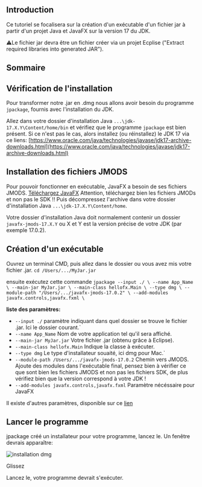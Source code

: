 ## Introduction

Ce tutoriel se focalisera sur la création d'un exécutable d'un fichier jar à partir d'un projet Java et JavaFX sur la version 17 du JDK.

⚠️Le fichier jar devra être un fichier créer via un projet Ecplise ("Extract required libraries into generated JAR").

## Sommaire

## Vérification de l'installation

Pour transformer notre .jar en .dmg nous allons avoir besoin du programme `jpackage`, fournis avec l'installation du JDK.

Allez dans votre dossier d'installation Java `...\jdk-17.X.Y\Content/home/bin` et vérifiez que le programme `jpackage` est bien présent.
Si ce n'est pas le cas, alors installez (ou réinstallez) le JDK 17 via ce liens: [https://www.oracle.com/java/technologies/javase/jdk17-archive-downloads.html](https://www.oracle.com/java/technologies/javase/jdk17-archive-downloads.html)

## Installation des fichiers JMODS

Pour pouvoir fonctionner en exécutable, JavaFX a besoin de ses fichiers JMODS.
[Téléchargez JavaFX](https://gluonhq.com/products/javafx/) Attention, téléchargez bien les fichiers JMODs et non pas le SDK !!
Puis décompressez l'archive dans votre dossier d'installation Java `...\jdk-17.X.Y\Content/home`.

Votre dossier d'installation Java doit normalement contenir un dossier `javafx-jmods-17.X.Y` ou X et Y est la version précise de votre JDK (par exemple 17.0.2).

## Création d'un exécutable

Ouvrez un terminal CMD, puis allez dans le dossier ou vous avez mis votre fichier .jar.
`cd /Users/.../MyJar.jar`

ensuite exécutez cette commande `jpackage --input ./ \ --name App_Name \ --main-jar MyJar.jar \ --main-class hellofx.Main \ --type dmg \ --module-path "/Users/.../javafx-jmods-17.0.2" \ --add-modules javafx.controls,javafx.fxml \`

**liste des paramètres:**

- `--input ./` paramètre indiquant dans quel dossier se trouve le fichier .jar. Ici le dossier courant.`
- `--name App_Name` Nom de votre application tel qu'il sera affiché.
- `--main-jar MyJar.jar` Votre fichier .jar (obtenu grâce à Eclipse).
- `--main-class hellofx.Main` Indique la classe à exécuter.
- `--type dmg` Le type d'installateur souaité, ici dmg pour Mac.`
- `--module-path /Users/.../javafx-jmods-17.0.2` Chemin vers JMODS. Ajoute des modules dans l'exécutable final, pensez bien à vérifier ce que sont bien les fichiers JMODS et non pas les fichiers SDK, de plus vérifiez bien que la version correspond à votre JDK !
- `--add-modules javafx.controls,javafx.fxml` Paramètre nécéssaire pour JavaFX

Il existe d'autres paramètres, disponible sur ce [lien](https://docs.oracle.com/en/java/javase/14/docs/specs/man/jpackage.html)

## Lancer le programme

jpackage créé un installateur pour votre programme, lancez le.
Un fenêtre devrais apparaître:

![installation dmg](https://ibb.co/NYztgt1)

Glissez

Lancez le, votre programme devrait s'exécuter.
